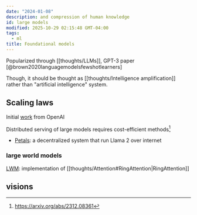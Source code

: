 ```yaml
---
date: "2024-01-08"
description: and compression of human knowledge
id: large models
modified: 2025-10-29 02:15:48 GMT-04:00
tags:
  - ml
title: Foundational models
---
```


Popularized through [[thoughts/LLMs]], GPT-3 paper [@brown2020languagemodelsfewshotlearners]

Though, it should be thought as [[thoughts/Intelligence amplification]] rather than "artificial intelligence" system.

## Scaling laws

Initial [work](https://arxiv.org/abs/2001.08361) from OpenAI

Distributed serving of large models requires cost-efficient methods[^1]

- [Petals](https://petals.dev/): a decentralized system that run Llama 2 over internet

### large world models

[LWM](https://github.com/LargeWorldModel/LWM): implementation of [[thoughts/Attention#RingAttention|RingAttention]]

## visions

[^1]: https://arxiv.org/abs/2312.08361
